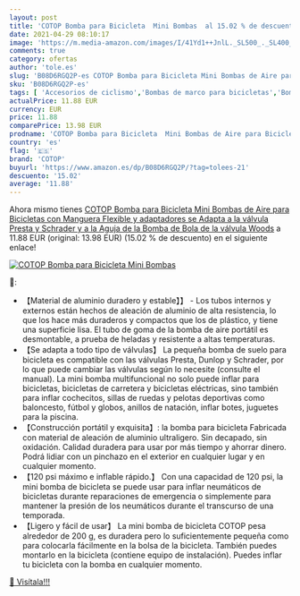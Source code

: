 ```yaml
---
layout: post
title: 'COTOP Bomba para Bicicleta  Mini Bombas  al 15.02 % de descuento'
date: 2021-04-29 08:10:17
image: 'https://m.media-amazon.com/images/I/41Yd1++JnlL._SL500_._SL400_.jpg'
comments: true
category: ofertas
author: 'tole.es'
slug: 'B08D6RGQ2P-es COTOP Bomba para Bicicleta Mini Bombas de Aire para...'
sku: 'B08D6RGQ2P-es'
tags: [ 'Accesorios de ciclismo','Bombas de marco para bicicletas','Bombas para hinchar bicicletas','Ciclismo','Deportes y aire libre','Ropa y equipo para deportes','bicicleta','cotop', ]
actualPrice: 11.88 EUR
currency: EUR
price: 11.88
comparePrice: 13.98 EUR
prodname: 'COTOP Bomba para Bicicleta  Mini Bombas de Aire para Bicicletas con Manguera Flexible y adaptadores  se Adapta a la válvula Presta y Schrader y a la Aguja de la Bomba de Bola de la válvula Woods'
country: 'es'
flag: '🇪🇸'
brand: 'COTOP'
buyurl: 'https://www.amazon.es/dp/B08D6RGQ2P/?tag=tolees-21'
descuento: '15.02'
average: '11.88'
---
```


Ahora mismo tienes [COTOP Bomba para Bicicleta  Mini Bombas de Aire para Bicicletas con Manguera Flexible y adaptadores  se Adapta a la válvula Presta y Schrader y a la Aguja de la Bomba de Bola de la válvula Woods](https://www.amazon.es/dp/B08D6RGQ2P/?tag=tolees-21) a 11.88 EUR (original: 13.98 EUR) (15.02 %  de descuento) en el siguiente enlace!

[![COTOP Bomba para Bicicleta  Mini Bombas ](https://m.media-amazon.com/images/I/41Yd1++JnlL._SL500_._SL400_.jpg)](https://www.amazon.es/dp/B08D6RGQ2P/?tag=tolees-21)

🔎:

- 【Material de aluminio duradero y estable】】 - Los tubos internos y externos están hechos de aleación de aluminio de alta resistencia, lo que los hace más duraderos y compactos que los de plástico, y tiene una superficie lisa. El tubo de goma de la bomba de aire portátil es desmontable, a prueba de heladas y resistente a altas temperaturas.
- 【Se adapta a todo tipo de válvulas】 La pequeña bomba de suelo para bicicleta es compatible con las válvulas Presta, Dunlop y Schrader, por lo que puede cambiar las válvulas según lo necesite (consulte el manual). La mini bomba multifuncional no solo puede inflar para bicicletas, bicicletas de carretera y bicicletas eléctricas, sino también para inflar cochecitos, sillas de ruedas y pelotas deportivas como baloncesto, fútbol y globos, anillos de natación, inflar botes, juguetes para la piscina.
- 【Construcción portátil y exquisita】: la bomba para bicicleta Fabricada con material de aleación de aluminio ultraligero. Sin decapado, sin oxidación. Calidad duradera para usar por más tiempo y ahorrar dinero. Podrá lidiar con un pinchazo en el exterior en cualquier lugar y en cualquier momento.
- 【120 psi máximo e inflable rápido.】 Con una capacidad de 120 psi, la mini bomba de bicicleta se puede usar para inflar neumáticos de bicicletas durante reparaciones de emergencia o simplemente para mantener la presión de los neumáticos durante el transcurso de una temporada.
- 【Ligero y fácil de usar】 La mini bomba de bicicleta COTOP pesa alrededor de 200 g, es duradera pero lo suficientemente pequeña como para colocarla fácilmente en la bolsa de la bicicleta. También puedes montarlo en la bicicleta (contiene equipo de instalación). Puedes inflar tu bicicleta con la bomba en cualquier momento.

[🛒 Visítala!!!](https://www.amazon.es/dp/B08D6RGQ2P/?tag=tolees-21)
